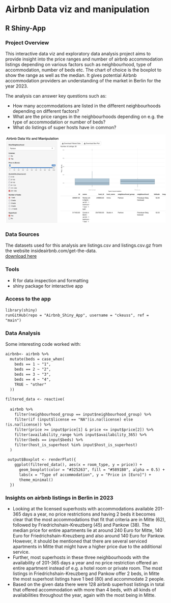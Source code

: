 # Airbnb Data viz and manipulation
## R Shiny-App

### Project Overview
This interactive data viz and exploratory data analysis project aims to provide insight into the price ranges and number of airbnb accommodation listings depending on various factors such as neighbourhood, type of accommodation, number of beds etc. The chart of choice is the boxplot to show the range as well as the median. It gives potential Airbnb accommodation providers an understanding of the market in Berlin for the year 2023.

The analysis can answer key questions such as:
- How many accommodations are listed in the different neighbourhoods depending on different factors?
- What are the price ranges in the neighbourhoods depending on e.g. the type of accommodation or number of beds?
- What do listings of super hosts have in common?

![App Preview](App_preview.png)

### Data Sources
The datasets used for this analysis are listings.csv and listings.csv.gz from the website insideairbnb.com/get-the-data.  
[download here](http://insideairbnb.com/get-the-data/)

### Tools
- R for data inspection and formatting
- shiny package for interactive app

### Access to the app
```
library(shiny)
runGitHub(repo = "Airbnb_Shiny_App", username = "ckeuss", ref = "main")
```

### Data Analysis
Some interesting code worked with:
```
airbnb<- airbnb %>%
  mutate(beds = case_when(
    beds == 1 ~ "1",
    beds == 2 ~ "2",
    beds == 3 ~ "3",
    beds == 4 ~ "4",
    TRUE ~ "other"
  ))
```
```
filtered_data <- reactive(

  airbnb %>%
    filter(neighbourhood_group == input$neighbourhood_group) %>%
    filter(if (input$license == "NA")is.na(license) else !is.na(license)) %>%
    filter(price >= input$price[1] & price <= input$price[2]) %>%
    filter(availability_range %in% input$availability_365) %>%
    filter(beds == input$beds) %>%
    filter(host_is_superhost %in% input$host_is_superhost)
  )
```
```
 output$Boxplot <- renderPlot({
    ggplot(filtered_data(), aes(x = room_type, y = price)) +
      geom_boxplot(color = "#325263", fill = "#5891B0", alpha = 0.5) +
      labs(x = "Type of accommodation", y = "Price in [Euro]") +
      theme_minimal()
  })
```

### Insights on airbnb listings in Berlin in 2023
- Looking at the licensed superhosts with accommodations available 201-365 days a year, no price restrictions and having 2 beds it becomes clear that the most accommodations that fit that criteria are in Mitte (62), followed by Friedrichshain-Kreuzberg (45) and Pankow (38). The median price for entire apartments lie at around 240 Euro for Mitte, 140 Euro for Friedrichshain-Kreuzberg and also around 140 Euro for Pankow. However, it should be mentioned that there are several serviced apartments in Mitte that might have a higher price due to the additional service.
- Further, most superhosts in these three neighbourhoods with the availability of 201-365 days a year and no price restriction offered an entire apartment instead of e.g. a hotel room or private room. The most listings in Friedrichshain-Kreuzberg and Pankow offer 2 beds, in Mitte the most superhost listings have 1 bed (80) and accommodate 2 people.
- Based on the given data there were 128 airbnb superhost listings in total that offered accommodation with more than 4 beds, with all kinds of availabilities throughout the year, again with the most being in Mitte.


